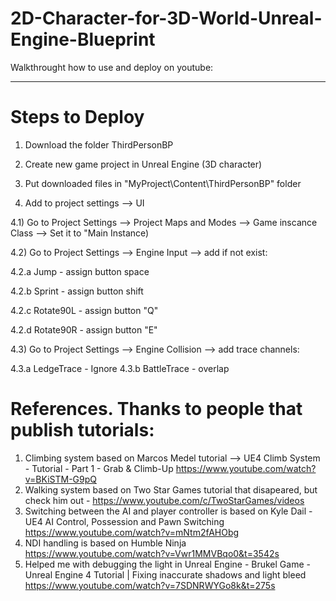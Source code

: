 # 2D-Character-for-3D-World-Unreal-Engine-Blueprint

Walkthrought how to use and deploy on youtube:
______________


# Steps to Deploy

1) Download the folder ThirdPersonBP

2) Create new game project in Unreal Engine (3D character)

3) Put downloaded files in "MyProject\Content\ThirdPersonBP" folder

4) Add to project settings --> UI

4.1) Go to Project Settings --> Project Maps and Modes --> Game inscance Class --> Set it to "Main Instance)

4.2) Go to Project Settings --> Engine Input --> add if not exist:

4.2.a Jump - assign button space

4.2.b Sprint - assign button shift

4.2.c Rotate90L - assign button "Q"

4.2.d Rotate90R - assign button "E"

4.3) Go to Project Settings --> Engine Collision --> add trace channels:

4.3.a LedgeTrace - Ignore
4.3.b BattleTrace - overlap


# References. Thanks to people that publish tutorials:
1) Climbing system based on Marcos Medel tutorial --> UE4 Climb System - Tutorial - Part 1 - Grab & Climb-Up https://www.youtube.com/watch?v=BKiSTM-G9pQ
2) Walking system based on Two Star Games tutorial that disapeared, but check him out -  https://www.youtube.com/c/TwoStarGames/videos
3) Switching between the AI and player controller is based on  Kyle Dail - UE4 AI Control, Possession and Pawn Switching https://www.youtube.com/watch?v=mNtm2fAHObg
4) NDI handling is based on  Humble Ninja https://www.youtube.com/watch?v=Vwr1MMVBqo0&t=3542s
5) Helped me with debugging the light in Unreal Engine - Brukel Game - Unreal Engine 4 Tutorial | Fixing inaccurate shadows and light bleed https://www.youtube.com/watch?v=7SDNRWYGo8k&t=275s
